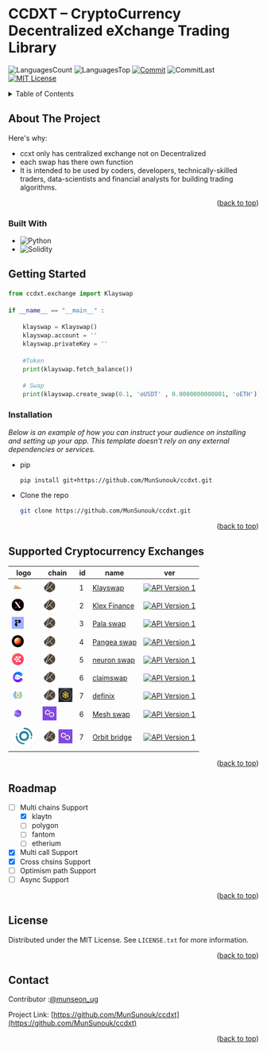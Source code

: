 # CCDXT – CryptoCurrency Decentralized eXchange Trading Library

<!-- PROJECT SHIELDS -->
![LanguagesCount][languagesCount-shield]
![LanguagesTop][languagesTop-shield]
[![Commit][commit-shield]][commit-url]
![CommitLast][commitLast-shield]
[![MIT License][license-shield]][license-url]

<!-- TABLE OF CONTENTS -->
<details>
  <summary>Table of Contents</summary>
  <ol>
    <li>
      <a href="#about-the-project">About The Project</a>
      <ul>
        <li><a href="#built-with">Built With</a></li>
      </ul>
    </li>
    <li>
      <a href="#getting-started">Getting Started</a>
      <ul>
        <li><a href="#installation">Installation</a></li>
      </ul>
    </li>
    <li><a href="#Exchanges">Supported Cryptocurrency Exchanges</a></li>
    <li><a href="#roadmap">Roadmap</a></li>
    <li><a href="#contributing">Contributing</a></li>
    <li><a href="#license">License</a></li>
    <li><a href="#contact">Contact</a></li>
  </ol>
</details>

<!-- ABOUT THE PROJECT -->
## About The Project

Here's why:
* ccxt only has centralized exchange not on Decentralized
* each swap has there own function
* It is intended to be used by coders, developers, technically-skilled traders, data-scientists and financial analysts for building trading algorithms.

<p align="right">(<a href="#readme-top">back to top</a>)</p>

### Built With

* ![Python][Python-shield]
* ![Solidity][Solidity-shield]

<!-- GETTING STARTED -->
## Getting Started

```python
from ccdxt.exchange import Klayswap

if __name__ == "__main__" :
    
    klayswap = Klayswap()
    klayswap.account = ''
    klayswap.privateKey = ''
    
    #Token
    print(klayswap.fetch_balance())
    
    # Swap
    print(klayswap.create_swap(0.1, 'oUSDT' , 0.0000000000001, 'oETH'))
```

### Installation
_Below is an example of how you can instruct your audience on installing and setting up your app. This template doesn't rely on any external dependencies or services._

* pip
  ```sh
  pip install git+https://github.com/MunSunouk/ccdxt.git
  ```

*  Clone the repo
   ```sh
   git clone https://github.com/MunSunouk/ccdxt.git
   ```

<p align="right">(<a href="#readme-top">back to top</a>)</p>

<!-- Supported Cryptocurrency Exchanges -->
## Supported Cryptocurrency Exchanges

| logo                                                                                                                                                                                   | chain            | id            | name                                                                           | ver                                                                                                                                       | 
|----------------------------------------------------------------------------------------------------------------------------------------------------------------------------------------|-----------------|---------------|--------------------------------------------------------------------------------|:-----------------------------------------------------------------------------------------------------------------------------------------:|
| [![klayswap](ccdxt/icon/market-icons/klayswap.jpg)](https://klayswap.com/)          | [![klaytn](ccdxt/icon/chain-icons/rsz_klaytn.jpg)](https://klaytn.foundation/)    | 1       | [Klayswap](https://klayswap.com/)            |                      [![API Version 1](https://img.shields.io/badge/*-lightgray)](https://klayswap.com/)
| [![Klex Finance](ccdxt/icon/market-icons/klex-finance.jpg)](https://app.klex.finance/trade#/)          | [![klaytn](ccdxt/icon/chain-icons/rsz_klaytn.jpg)](https://klaytn.foundation/)      | 2       | [Klex Finance](https://app.klex.finance/trade#/)                    | [![API Version 1](https://img.shields.io/badge/0.1-lightgray)](https://app.klex.finance/trade#/)
| [![Pala swap](ccdxt/icon/market-icons/pala.jpg)](https://pala.world/dex/swap)          | [![klaytn](ccdxt/icon/chain-icons/rsz_klaytn.jpg)](https://klaytn.foundation/)      | 3       | [Pala swap](https://pala.world/dex/swap)                    | [![API Version 1](https://img.shields.io/badge/0.1-lightgray)](https://pala.world/dex/swap)
|[![Pangea swap](ccdxt/icon/market-icons/pangea-swap.jpg)](https://app.pangeaswap.com/swap)           | [![klaytn](ccdxt/icon/chain-icons/rsz_klaytn.jpg)](https://klaytn.foundation/)      |  4      | [Pangea swap](https://app.pangeaswap.com/swap)                    | [![API Version 1](https://img.shields.io/badge/0.1-lightgray)](https://app.pangeaswap.com/swap)
| [![neuron swap](ccdxt/icon/market-icons/neuronswap.jpg)](https://www.neuronswap.com/swap)          | [![klaytn](ccdxt/icon/chain-icons/rsz_klaytn.jpg)](https://klaytn.foundation/)      |  5       | [neuron swap](https://www.neuronswap.com/swap)                    | [![API Version 1](https://img.shields.io/badge/0.1-lightgray)](https://www.neuronswap.com/swap)
| [![claimswap](ccdxt/icon/market-icons/claimswap.jpg)](https://app.claimswap.org/swap)          | [![klaytn](ccdxt/icon/chain-icons/rsz_klaytn.jpg)](https://klaytn.foundation/)      |  6       | [claimswap](https://app.claimswap.org/swap)                    | [![API Version 1](https://img.shields.io/badge/0.1-lightgray)](https://app.claimswap.org/swap)
| [![definix](ccdxt/icon/market-icons/definix.jpg)](https://bsc.definix.com/)          | [![klaytn](ccdxt/icon/chain-icons/rsz_klaytn.jpg)](https://klaytn.foundation/) [![bsc](ccdxt/icon/chain-icons/rsz_binance.jpg)](https://bscscan.com/)   |  7       | [definix](https://bsc.definix.com/)                    | [![API Version 1](https://img.shields.io/badge/0.1-lightgray)](https://bsc.definix.com/)
|[![Meshswap](ccdxt/icon/market-icons/meshswap.jpg)](https://meshswap.fi/)          | [![polygon](ccdxt/icon/chain-icons/rsz_polygon.jpg)](https://polygon.technology/)    |  6       | [Mesh swap](https://meshswap.fi/)                    | [![API Version 1](https://img.shields.io/badge/*-lightgray)](https://meshswap.fi/)                              
|[![Oribitbridge](ccdxt/icon/market-icons/orbitbridge.jpg)](https://bridge.orbitchain.io/)          | [![klaytn](ccdxt/icon/chain-icons/rsz_klaytn.jpg)](https://klaytn.foundation/) [![polygon](ccdxt/icon/chain-icons/rsz_polygon.jpg)](https://polygon.technology/)   |  7       | [Orbit bridge](https://bridge.orbitchain.io/)                    | [![API Version 1](https://img.shields.io/badge/*-lightgray)](https://bridge.orbitchain.io/)

<p align="right">(<a href="#readme-top">back to top</a>)</p>



<!-- ROADMAP -->
## Roadmap

- [ ] Multi chains Support
    - [x] klaytn
    - [ ] polygon
    - [ ] fantom
    - [ ] etherium
- [x] Multi call Support
- [x] Cross chsins Support
- [ ] Optimism path Support
- [ ] Async Support

<p align="right">(<a href="#readme-top">back to top</a>)</p>

<!-- LICENSE -->
## License
Distributed under the MIT License. See `LICENSE.txt` for more information.

<p align="right">(<a href="#readme-top">back to top</a>)</p>


<!-- CONTACT -->
## Contact

Contributor :[@munseon_ug](https://twitter.com/munseon_ug) 

Project Link: [https://github.com/MunSunouk/ccdxt](https://github.com/MunSunouk/ccdxt)

<p align="right">(<a href="#readme-top">back to top</a>)</p>



<!-- MARKDOWN LINKS & IMAGES -->
[languagesCount-shield]: https://img.shields.io/github/languages/count/MunSunouk/ccbxt?style=for-the-badge
[languagesTop-shield]: https://img.shields.io/github/languages/top/MunSunouk/ccbxt?style=for-the-badge

[commit-shield]: https://img.shields.io/github/commit-activity/w/MunSunouk/ccbxt?style=for-the-badge
[commit-url]: https://github.com/MunSunouk/ccbxt/graphs/commit-activity

[commitLast-shield]: https://img.shields.io/github/last-commit/MunSunouk/ccbxt?style=for-the-badge

[license-shield]: https://img.shields.io/github/license/MunSunouk/ccbxt?style=for-the-badge
[license-url]: https://github.com/MunSunouk/ccbxt/master/LICENSE.txt

[Python-shield]: https://img.shields.io/badge/python-3670A0?style=for-the-badge&logo=python&logoColor=ffdd54
[Solidity-shield]: https://img.shields.io/badge/Solidity-%23363636.svg?style=for-the-badge&logo=solidity&logoColor=white
